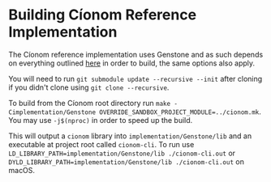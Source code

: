 # Building Cíonom Reference Implementation

The Cíonom reference implementation uses Genstone and as such depends on everything outlined [here](https://github.com/Th3T3chn0G1t/Genstone/blob/trunk/README.md) in order to build, the same options also apply.

You will need to run `git submodule update --recursive --init` after cloning if you didn't clone using `git clone --recursive`.

To build from the Cíonom root directory run `make -Cimplementation/Genstone OVERRIDE_SANDBOX_PROJECT_MODULE=../cionom.mk`. You may use `-j$(nproc)` in order to speed up the build.

This will output a `cionom` library into `implementation/Genstone/lib` and an executable at project root called `cionom-cli`. To run use `LD_LIBRARY_PATH=implementation/Genstone/lib ./cionom-cli.out` or `DYLD_LIBRARY_PATH=implementation/Genstone/lib ./cionom-cli.out` on macOS.
